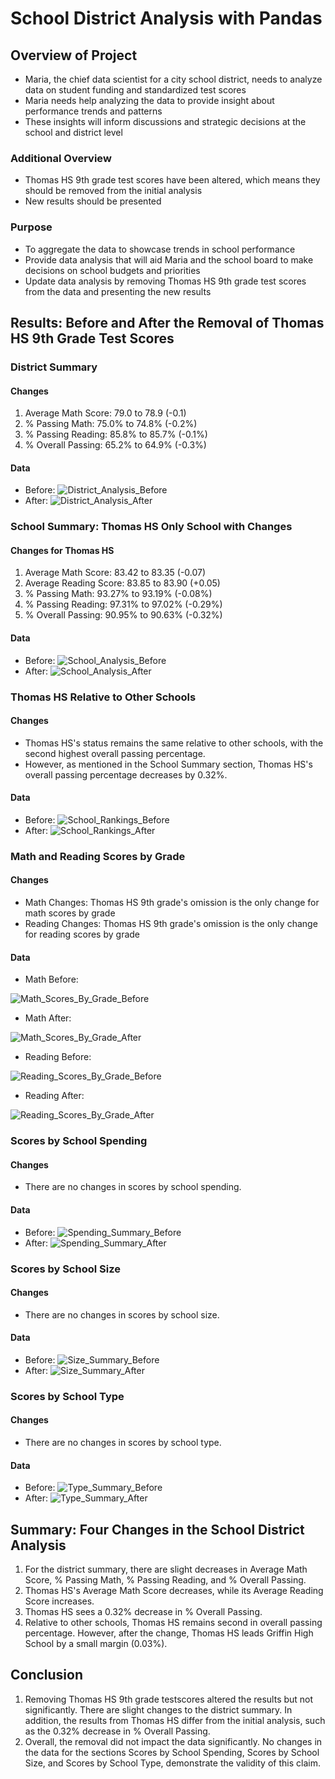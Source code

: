 # School District Analysis with Pandas 

## Overview of Project

* Maria, the chief data scientist for a city school district, needs to analyze data on student funding and standardized test scores
* Maria needs help analyzing the data to provide insight about performance trends and patterns
* These insights will inform discussions and strategic decisions at the school and district level 

### Additional Overview 

* Thomas HS 9th grade test scores have been altered, which means they should be removed from the initial analysis 
* New results should be presented

### Purpose

* To aggregate the data to showcase trends in school performance
* Provide data analysis that will aid Maria and the school board to make decisions on school budgets and priorities 
* Update data analysis by removing Thomas HS 9th grade test scores from the data and presenting the new results

## Results: Before and After the Removal of Thomas HS 9th Grade Test Scores 

### District Summary

#### Changes 

1. Average Math Score: 79.0 to 78.9 (-0.1)
2. % Passing Math: 75.0% to 74.8% (-0.2%)
3. % Passing Reading: 85.8% to 85.7% (-0.1%)
4. % Overall Passing: 65.2% to 64.9% (-0.3%)

#### Data

* Before: ![District_Analysis_Before](Images/District_Summary_Before.png)
* After: ![District_Analysis_After](Images/District_Summary_After.png)

### School Summary: Thomas HS Only School with Changes

#### Changes for Thomas HS 

1. Average Math Score: 83.42 to 83.35 (-0.07)
2. Average Reading Score: 83.85 to 83.90 (+0.05)
3. % Passing Math: 93.27% to 93.19% (-0.08%)
4. % Passing Reading: 97.31% to 97.02% (-0.29%)
5. % Overall Passing: 90.95% to 90.63% (-0.32%)

#### Data 

* Before: ![School_Analysis_Before](Images/School_Summary_Before.png)
* After: ![School_Analysis_After](Images/School_Summary_After.png)

### Thomas HS Relative to Other Schools 

#### Changes

* Thomas HS's status remains the same relative to other schools, with the second highest overall passing percentage. 
* However, as mentioned in the School Summary section, Thomas HS's overall passing percentage decreases by 0.32%. 

#### Data

* Before: ![School_Rankings_Before](Images/School_Rankings_Before.png)
* After: ![School_Rankings_After](Images/School_Rankings_After.png)

### Math and Reading Scores by Grade

#### Changes

* Math Changes: Thomas HS 9th grade's omission is the only change for math scores by grade
* Reading Changes: Thomas HS 9th grade's omission is the only change for reading scores by grade 

#### Data

* Math Before:

![Math_Scores_By_Grade_Before](Images/Math_Scores_By_Grade_Before.png)

* Math After:

![Math_Scores_By_Grade_After](Images/Math_Scores_By_Grade_After.png)

* Reading Before:

![Reading_Scores_By_Grade_Before](Images/Reading_Scores_By_Grade_Before.png)

* Reading After:

![Reading_Scores_By_Grade_After](Images/Reading_Scores_By_Grade_After.png)

### Scores by School Spending

#### Changes

* There are no changes in scores by school spending.

#### Data

* Before: ![Spending_Summary_Before](Images/Spending_Summary_Before.png)
* After: ![Spending_Summary_After](Images/Spending_Summary_After.png)

### Scores by School Size

#### Changes

* There are no changes in scores by school size.

#### Data

* Before: ![Size_Summary_Before](Images/Size_Summary_Before.png)
* After: ![Size_Summary_After](Images/Size_Summary_After.png)

### Scores by School Type 

#### Changes

* There are no changes in scores by school type.

#### Data

* Before: ![Type_Summary_Before](Images/Type_Summary_Before.png)
* After: ![Type_Summary_After](Images/Type_Summary_After.png)

## Summary: Four Changes in the School District Analysis 

1. For the district summary, there are slight decreases in Average Math Score, % Passing Math, % Passing Reading, and % Overall Passing.
2. Thomas HS's Average Math Score decreases, while its Average Reading Score increases.
3. Thomas HS sees a 0.32% decrease in % Overall Passing. 
4. Relative to other schools, Thomas HS remains second in overall passing percentage. However, after the change, Thomas HS leads Griffin High School by a small margin (0.03%). 

## Conclusion

1. Removing Thomas HS 9th grade testscores altered the results but not significantly. There are slight changes to the district summary. In addition, the results from Thomas HS differ from the initial analysis, such as the 0.32% decrease in % Overall Passing. 
2. Overall, the removal did not impact the data significantly. No changes in the data for the sections Scores by School Spending, Scores by School Size, and Scores by School Type, demonstrate the validity of this claim. 